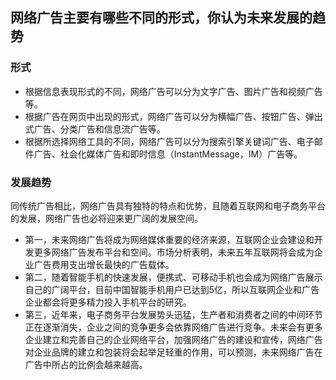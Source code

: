 ## 网络广告主要有哪些不同的形式，你认为未来发展的趋势

### 形式
* 根据信息表现形式的不同，网络广告可以分为文字广告、图片广告和视频广告等。  
* 根据广告在网页中出现的形式，网络广告可以分为横幅广告、按钮广告、弹出式广告、分类广告和信息流广告等。  
* 根据所选择网络工具的不同，网络广告可以分为搜索引擎关键词广告、电子邮件广告、社会化媒体广告和即时信息（InstantMessage，IM）广告等。  

### 发展趋势
同传统广告相比，网络广告具有独特的特点和优势，且随着互联网和电子商务平台的发展，网络广告也必将迎来更广阔的发展空间。  
* 第一，未来网络广告将成为网络媒体重要的经济来源，互联网企业会建设和开发更多网络广告发布平台和空间。市场分析表明，未来五年互联网将会成为企业广告费用支出增长最快的广告载体。  
* 第二，随着智能手机的快速发展，便携式、可移动手机也会成为网络广告展示自己的广阔平台，目前中国智能手机用户已达到5亿，所以互联网企业和广告企业都会将更多精力投入手机平台的研究。  
* 第三，近年来，电子商务平台发展势头迅猛，生产者和消费者之间的中间环节正在逐渐消失，企业之间的竞争更多会依靠网络广告进行竞争。未来会有更多企业建立和完善自己的企业网络平台，加强网络广告的建设和宣传，网络广告对企业品牌的建立和包装将会起举足轻重的作用，可以预测，未来网络广告在广告中所占的比例会越来越高。
